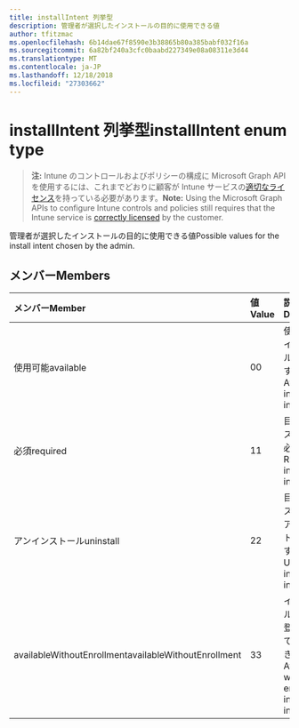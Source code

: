 ```yaml
---
title: installIntent 列挙型
description: 管理者が選択したインストールの目的に使用できる値
author: tfitzmac
ms.openlocfilehash: 6b14dae67f8590e3b38865b80a385babf032f16a
ms.sourcegitcommit: 6a82bf240a3cfc0baabd227349e08a08311e3d44
ms.translationtype: MT
ms.contentlocale: ja-JP
ms.lasthandoff: 12/18/2018
ms.locfileid: "27303662"
---
```

# <a name="installintent-enum-type"></a><span data-ttu-id="e56ea-103">installIntent 列挙型</span><span class="sxs-lookup"><span data-stu-id="e56ea-103">installIntent enum type</span></span>

> <span data-ttu-id="e56ea-104">**注:** Intune のコントロールおよびポリシーの構成に Microsoft Graph API を使用するには、これまでどおりに顧客が Intune サービスの[適切なライセンス](https://go.microsoft.com/fwlink/?linkid=839381)を持っている必要があります。</span><span class="sxs-lookup"><span data-stu-id="e56ea-104">**Note:** Using the Microsoft Graph APIs to configure Intune controls and policies still requires that the Intune service is [correctly licensed](https://go.microsoft.com/fwlink/?linkid=839381) by the customer.</span></span>

<span data-ttu-id="e56ea-105">管理者が選択したインストールの目的に使用できる値</span><span class="sxs-lookup"><span data-stu-id="e56ea-105">Possible values for the install intent chosen by the admin.</span></span>
## <a name="members"></a><span data-ttu-id="e56ea-106">メンバー</span><span class="sxs-lookup"><span data-stu-id="e56ea-106">Members</span></span>
|<span data-ttu-id="e56ea-107">メンバー</span><span class="sxs-lookup"><span data-stu-id="e56ea-107">Member</span></span>|<span data-ttu-id="e56ea-108">値</span><span class="sxs-lookup"><span data-stu-id="e56ea-108">Value</span></span>|<span data-ttu-id="e56ea-109">説明</span><span class="sxs-lookup"><span data-stu-id="e56ea-109">Description</span></span>|
|:---|:---|:---|
|<span data-ttu-id="e56ea-110">使用可能</span><span class="sxs-lookup"><span data-stu-id="e56ea-110">available</span></span>|<span data-ttu-id="e56ea-111">0</span><span class="sxs-lookup"><span data-stu-id="e56ea-111">0</span></span>|<span data-ttu-id="e56ea-112">使用可能なインストールの目的です。</span><span class="sxs-lookup"><span data-stu-id="e56ea-112">Available install intent.</span></span>|
|<span data-ttu-id="e56ea-113">必須</span><span class="sxs-lookup"><span data-stu-id="e56ea-113">required</span></span>|<span data-ttu-id="e56ea-114">1</span><span class="sxs-lookup"><span data-stu-id="e56ea-114">1</span></span>|<span data-ttu-id="e56ea-115">目的のインストールが必要です。</span><span class="sxs-lookup"><span data-stu-id="e56ea-115">Required install intent.</span></span>|
|<span data-ttu-id="e56ea-116">アンインストール</span><span class="sxs-lookup"><span data-stu-id="e56ea-116">uninstall</span></span>|<span data-ttu-id="e56ea-117">2</span><span class="sxs-lookup"><span data-stu-id="e56ea-117">2</span></span>|<span data-ttu-id="e56ea-118">目的のインストールをアンインストールします。</span><span class="sxs-lookup"><span data-stu-id="e56ea-118">Uninstall install intent.</span></span>|
|<span data-ttu-id="e56ea-119">availableWithoutEnrollment</span><span class="sxs-lookup"><span data-stu-id="e56ea-119">availableWithoutEnrollment</span></span>|<span data-ttu-id="e56ea-120">3</span><span class="sxs-lookup"><span data-stu-id="e56ea-120">3</span></span>|<span data-ttu-id="e56ea-121">インストールの目的を登録しなくても使用できます。</span><span class="sxs-lookup"><span data-stu-id="e56ea-121">Available without enrollment install intent.</span></span>|



